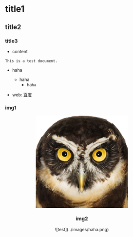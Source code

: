 # title1

## title2

### title3

- content

```
This is a test document.
```

* haha
    * haha
        * ha`ha`

* web: [百度](https://www.baidu.com)

### img1
<div align=center>
<img src="../images/haha.png" width="60%" height="40%" alt="test说明" />
 
### img2
<div align=center>
![test](../images/haha.png)
